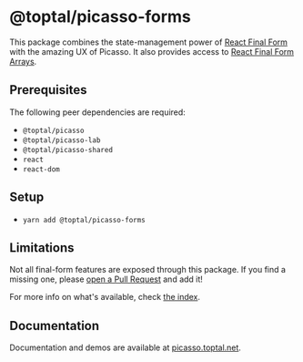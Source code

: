 # @toptal/picasso-forms

This package combines the state-management power of [React Final Form](https://final-form.org/react) with the amazing UX of Picasso. It also provides access to [React Final Form Arrays](https://github.com/final-form/react-final-form-arrays).

## Prerequisites

The following peer dependencies are required:

- `@toptal/picasso`
- `@toptal/picasso-lab`
- `@toptal/picasso-shared`
- `react`
- `react-dom`

## Setup

- `yarn add @toptal/picasso-forms`

## Limitations

Not all final-form features are exposed through this package. If you find a missing one, please [open a Pull Request](../../CONTRIBUTING.md) and add it!

For more info on what's available, check [the index](./src/index.ts).

## Documentation

Documentation and demos are available at [picasso.toptal.net](https://picasso.toptal.net/).
